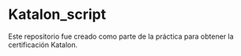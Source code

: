 # Katalon_script
Este repositorio fue creado como parte de la práctica para obtener la certificación Katalon.
